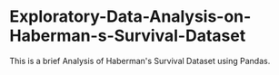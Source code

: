 # Exploratory-Data-Analysis-on-Haberman-s-Survival-Dataset
This is a brief Analysis of Haberman's Survival Dataset using Pandas.
